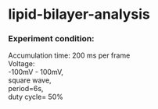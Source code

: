 # lipid-bilayer-analysis
### Experiment condition:</br>
Accumulation time: 200 ms per frame</br>
Voltage:</br> 
-100mV - 100mV, </br>
square wave, </br>
period=6s, </br>
duty cycle= 50%</br>
